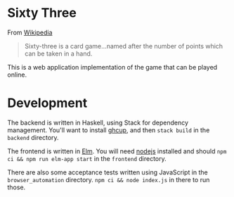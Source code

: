 Sixty Three
===========

From [Wikipedia](https://en.wikipedia.org/wiki/Sixty-three_(card_game))

> Sixty-three is a card game...named after the number of points which can be taken in a hand.

This is a web application implementation of the game that can be played online.

Development
===========

The backend is written in Haskell, using Stack for dependency management. You'll want to install [ghcup](haskell.org/ghcup), and then `stack build` in the `backend` directory.

The frontend is written in [Elm](elm-lang.org). You will need [nodejs](nodejs.org) installed and should `npm ci && npm run elm-app start` in the `frontend` directory.

There are also some acceptance tests written using JavaScript in the `browser_automation` directory. `npm ci && node index.js` in there to run those.
